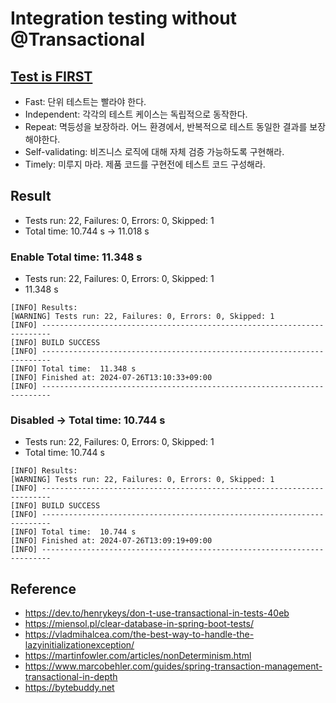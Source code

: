 # Integration testing without @Transactional

## [Test is FIRST](https://gmoon92.github.io/test/2018/08/24/test-driven-development.html)

- Fast: 단위 테스트는 빨라야 한다.
- Independent: 각각의 테스트 케이스는 독립적으로 동작한다.
- Repeat: 멱등성을 보장하라. 어느 환경에서, 반복적으로 테스트 동일한 결과를 보장해야한다.
- Self-validating: 비즈니스 로직에 대해 자체 검증 가능하도록 구현해라.
- Timely: 미루지 마라. 제품 코드를 구현전에 테스트 코드 구성해라.

## Result

- Tests run: 22, Failures: 0, Errors: 0, Skipped: 1
- Total time: 10.744 s -> 11.018 s

### Enable Total time:  11.348 s

- Tests run: 22, Failures: 0, Errors: 0, Skipped: 1
- 11.348 s

```text
[INFO] Results:
[WARNING] Tests run: 22, Failures: 0, Errors: 0, Skipped: 1
[INFO] ------------------------------------------------------------------------
[INFO] BUILD SUCCESS
[INFO] ------------------------------------------------------------------------
[INFO] Total time:  11.348 s
[INFO] Finished at: 2024-07-26T13:10:33+09:00
[INFO] ------------------------------------------------------------------------
```

### Disabled -> Total time:  10.744 s

- Tests run: 22, Failures: 0, Errors: 0, Skipped: 1
- Total time:  10.744 s

```text
[INFO] Results:
[WARNING] Tests run: 22, Failures: 0, Errors: 0, Skipped: 1
[INFO] ------------------------------------------------------------------------
[INFO] BUILD SUCCESS
[INFO] ------------------------------------------------------------------------
[INFO] Total time:  10.744 s
[INFO] Finished at: 2024-07-26T13:09:19+09:00
[INFO] ------------------------------------------------------------------------
```

## Reference

- https://dev.to/henrykeys/don-t-use-transactional-in-tests-40eb
- https://miensol.pl/clear-database-in-spring-boot-tests/
- https://vladmihalcea.com/the-best-way-to-handle-the-lazyinitializationexception/
- https://martinfowler.com/articles/nonDeterminism.html
- https://www.marcobehler.com/guides/spring-transaction-management-transactional-in-depth
- https://bytebuddy.net
